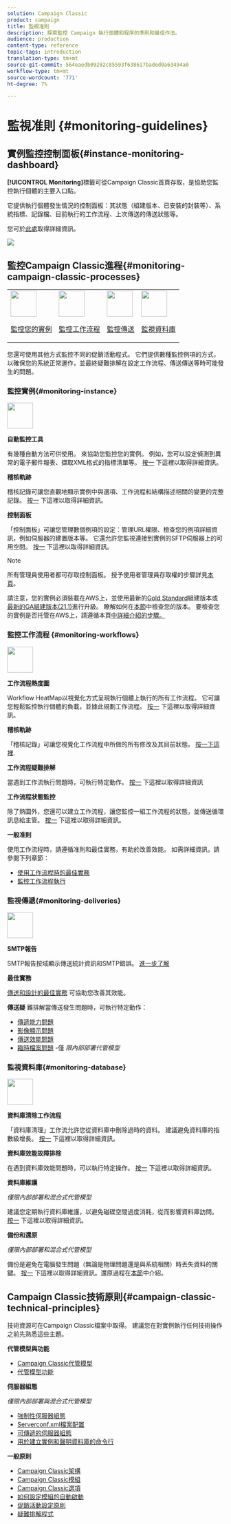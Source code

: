 ```yaml
---
solution: Campaign Classic
product: campaign
title: 監視准則
description: 探索監控 Campaign 執行個體和程序的準則和最佳作法。
audience: production
content-type: reference
topic-tags: introduction
translation-type: tm+mt
source-git-commit: 564eaedb09282c85593f638617baded0a63494a0
workflow-type: tm+mt
source-wordcount: '771'
ht-degree: 7%

---
```



# 監視准則 {#monitoring-guidelines}

## 實例監控控制面板{#instance-monitoring-dashboard}

**[!UICONTROL Monitoring]**&#x200B;標籤可從Campaign Classic首頁存取，是協助您監控執行個體的主要入口點。

它提供執行個體發生情況的控制面板：其狀態（組建版本、已安裝的封裝等）、系統指標、記錄檔、目前執行的工作流程、上次傳送的傳送狀態等。

您可於[此處](../../production/using/monitoring-processes.md)取得詳細資訊。

![](assets/monitoring_tab.png)

## 監控Campaign Classic進程{#monitoring-campaign-classic-processes}

<table>
<tr><td><img src="assets/do-not-localize/icon_system.svg" width="60px"><p><a href="#monitoring-instance">監控您的實例</a></p></td>
<td><img src="assets/do-not-localize/icon_workflows.svg" width="60px"><p><a href="#moniroting-workflows">監控工作流程</a></p></td>
<td><img src="assets/do-not-localize/icon_send.svg" width="60px"><p><a href="#monitoring-deliveries">監控傳送</a></p></td>
<td><img src="assets/do-not-localize/icon_database.svg" width="60px"><p><a href="#monitoring-database">監視資料庫</a></p></td></tr>
</table>

您還可使用其他方式監控不同的促銷活動程式。 它們提供數種監控例項的方式，以確保您的系統正常運作，並最終疑難排解在設定工作流程、傳送傳送等時可能發生的問題。

### 監控實例{#monitoring-instance}

<img src="assets/do-not-localize/icon_system.svg" width="60px">

**自動監控工具**

有幾種自動方法可供使用。 來協助您監控您的實例。 例如，您可以設定偵測到異常的電子郵件報表、擷取XML格式的指標清單等。 [按一](../../production/using/monitoring-processes.md#automatic-monitoring) 下這裡以取得詳細資訊。

**稽核軌跡**

稽核記錄可讓您直觀地顯示實例中與選項、工作流程和結構描述相關的變更的完整記錄。 [按一](../../production/using/audit-trail.md) 下這裡以取得詳細資訊。

**控制面板**

「控制面板」可讓您管理數個例項的設定：管理URL權限、檢查您的例項詳細資訊，例如伺服器的建置版本等。 它還允許您監視連接到實例的SFTP伺服器上的可用空間。 [按一](https://docs.adobe.com/content/help/zh-Hant/control-panel/using/control-panel-home.html) 下這裡以取得詳細資訊。

>[!NOTE]
>
>所有管理員使用者都可存取控制面板。 授予使用者管理員存取權的步驟詳見[本頁](https://experienceleague.adobe.com/docs/control-panel/using/discover-control-panel/managing-permissions.html?lang=en#discover-control-panel)。
>
>請注意，您的實例必須裝載在AWS上，並使用最新的[Gold Standard](../../rn/using/gs-overview.md)組建版本或[最新的GA組建版本(21.1)](../../rn/using/latest-release.md)進行升級。 瞭解如何在[本節](../../platform/using/launching-adobe-campaign.md#getting-your-campaign-version)中檢查您的版本。 要檢查您的實例是否托管在AWS上，請遵循本頁[中詳細介紹的步驟。](https://experienceleague.adobe.com/docs/control-panel/using/faq.html)

### 監控工作流程 {#monitoring-workflows}

<img src="assets/do-not-localize/icon_workflows.svg" width="60px">

**工作流程熱度圖**

Workflow HeatMap以視覺化方式呈現執行個體上執行的所有工作流程。 它可讓您輕鬆監控執行個體的負載，並據此規劃工作流程。 [按一](../../workflow/using/heatmap.md) 下這裡以取得詳細資訊。

**稽核軌跡**

「稽核記錄」可讓您視覺化工作流程中所做的所有修改及其目前狀態。 [按一下這裡](../../production/using/audit-trail.md).

**工作流程疑難排解**

當遇到工作流執行問題時，可執行特定動作。 [按一](../../production/using/workflow-execution.md) 下這裡以取得詳細資訊

**工作流程狀態監控**

除了熱圖外，您還可以建立工作流程，讓您監控一組工作流程的狀態，並傳送循環訊息給主管。 [按一](../../workflow/using/supervising-workflows.md) 下這裡以取得詳細資訊。

**一般准則**

使用工作流程時，請遵循准則和最佳實務，有助於改善效能。 如需詳細資訊，請參閱下列章節：
* [使用工作流程時的最佳實務](../../workflow/using/workflow-best-practices.md)
* [監控工作流程執行](../../workflow/using/monitoring-workflow-execution.md)

### 監視傳遞{#monitoring-deliveries}

<img src="assets/do-not-localize/icon_send.svg" width="60px">

**SMTP報告**

SMTP報告按域顯示傳送統計資訊和SMTP錯誤。 [進一步了解](../../production/using/monitoring-processes.md)

**最佳實務**

[傳送和設計的最佳實務](../../delivery/using/delivery-best-practices.md) 可協助您改善其效能。

**傳送疑**
難排解當傳送發生問題時，可執行特定動作：
* [傳遞能力問題](../../production/using/performance-and-throughput-issues.md#deliverability_issues)
* [影像顯示問題](../../production/using/image-display-issues.md)
* [傳送效能問題](../../delivery/using/delivery-performances.md)
* [臨時檔案問題](../../production/using/temporary-files.md) -僅 *限內部部署代管模型*

### 監視資料庫{#monitoring-database}

<img src="assets/do-not-localize/icon_database.svg" width="60px">

**資料庫清除工作流程**

「資料庫清理」工作流允許您從資料庫中刪除過時的資料。 建議避免資料庫的指數級增長。 [按一](../../production/using/database-cleanup-workflow.md) 下這裡以取得詳細資訊。

**資料庫效能故障排除**

在遇到資料庫效能問題時，可以執行特定操作。 [按一](../../production/using/database-performances.md) 下這裡以取得詳細資訊。

**資料庫維護**

*僅限內部部署和混合式代管模型*

建議您定期執行資料庫維護，以避免磁碟空間過度消耗，從而影響資料庫訪問。 [按一](../../production/using/recommendations.md) 下這裡以取得詳細資訊。

**備份和還原**

*僅限內部部署和混合式代管模型*

備份是避免在電腦發生問題（無論是物理問題還是與系統相關）時丟失資料的關鍵。 [按一](../../production/using/backup.md) 下這裡以取得詳細資訊。還原過程在[本節](../../production/using/restoration.md)中介紹。

## Campaign Classic技術原則{#campaign-classic-technical-principles}

技術資源可在Campaign Classic檔案中取得。 建議您在對實例執行任何技術操作之前先熟悉這些主題。

**代管模型與功能**

* [Campaign Classic代管模型](../../installation/using/hosting-models.md)
* [代管模型功能](../../installation/using/capability-matrix.md)

**伺服器組態**

*僅限內部部署與混合式代管模型*

* [強制性伺服器組態](../../installation/using/campaign-server-configuration.md)
* [Serverconf.xml檔案配置](../../installation/using/the-server-configuration-file.md)
* [可傳遞的伺服器組態](../../installation/using/email-deliverability.md)
* [用於建立實例和聲明資料庫的命令行](../../installation/using/command-lines.md)

**一般原則**

* [Campaign Classic架構](../../production/using/general-architecture.md)
* [Campaign Classic模組](../../production/using/operating-principle.md)
* [Campaign Classic選項](../../installation/using/configuring-campaign-options.md)
* [如何設定模組的自動啟動](../../production/using/administration.md)
* [促銷活動設定原則](../../production/using/configuration-principle.md)
* [疑難排解程式](../../production/using/performance-and-throughput-issues.md)
